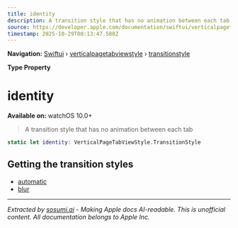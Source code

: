 ```yaml
---
title: identity
description: A transition style that has no animation between each tab
source: https://developer.apple.com/documentation/swiftui/verticalpagetabviewstyle/transitionstyle/identity
timestamp: 2025-10-29T00:13:47.588Z
---
```


**Navigation:** [Swiftui](/documentation/swiftui) › [verticalpagetabviewstyle](/documentation/swiftui/verticalpagetabviewstyle) › [transitionstyle](/documentation/swiftui/verticalpagetabviewstyle/transitionstyle)

**Type Property**

# identity

**Available on:** watchOS 10.0+

> A transition style that has no animation between each tab

```swift
static let identity: VerticalPageTabViewStyle.TransitionStyle
```

## Getting the transition styles

- [automatic](/documentation/swiftui/verticalpagetabviewstyle/transitionstyle/automatic)
- [blur](/documentation/swiftui/verticalpagetabviewstyle/transitionstyle/blur)

---

*Extracted by [sosumi.ai](https://sosumi.ai) - Making Apple docs AI-readable.*
*This is unofficial content. All documentation belongs to Apple Inc.*
